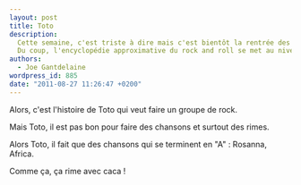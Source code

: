 ```yaml
---
layout: post
title: Toto
description:
  Cette semaine, c'est triste à dire mais c'est bientôt la rentrée des classes.
  Du coup, l'encyclopédie approximative du rock and roll se met au niveau…
authors:
  - Joe Gantdelaine
wordpress_id: 885
date: "2011-08-27 11:26:47 +0200"
---
```


Alors, c'est l'histoire de Toto qui veut faire un groupe de rock.

Mais Toto, il est pas bon pour faire des chansons et surtout des rimes.

Alors Toto, il fait que des chansons qui se terminent en "A" : Rosanna, Africa.

Comme ça, ça rime avec caca !
